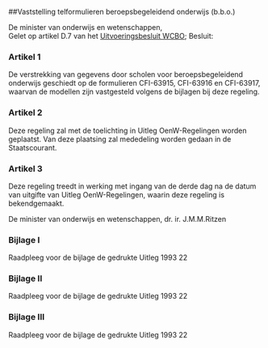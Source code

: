 <meta http-equiv='Content-Type' content='text/html; charset=utf-8' />

##Vaststelling telformulieren beroepsbegeleidend onderwijs (b.b.o.)

De minister van onderwijs en wetenschappen,  
Gelet op artikel D.7 van het [Uitvoeringsbesluit WCBO](../../../../../../..//BWBR0006064/README.md);
Besluit:    

### Artikel  1  

De verstrekking van gegevens door scholen voor beroepsbegeleidend onderwijs geschiedt op de formulieren CFI-63915, CFI-63916 en CFI-63917, waarvan de modellen zijn vastgesteld volgens de bijlagen bij deze regeling.  

### Artikel  2  

Deze regeling zal met de toelichting in Uitleg OenW-Regelingen worden geplaatst. Van deze plaatsing zal mededeling worden gedaan in de Staatscourant.  

### Artikel  3  

Deze regeling treedt in werking met ingang van de derde dag na de datum van uitgifte van Uitleg OenW-Regelingen, waarin deze regeling is bekendgemaakt.  

De 
minister van onderwijs en wetenschappen, 
dr. ir. J.M.M.Ritzen   

### Bijlage  I  

Raadpleeg voor de bijlage de gedrukte Uitleg 1993 22  

### Bijlage  II  

Raadpleeg voor de bijlage de gedrukte Uitleg 1993 22  

### Bijlage  III  

Raadpleeg voor de bijlage de gedrukte Uitleg 1993 22  
